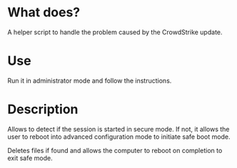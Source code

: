 # What does? 

A helper script to handle the problem caused by the CrowdStrike update.

# Use

Run it in administrator mode and follow the instructions. 

# Description

Allows to detect if the session is started in secure mode. If not, it allows the user to reboot into advanced configuration mode to initiate safe boot mode.

Deletes files if found and allows the computer to reboot on completion to exit safe mode.
